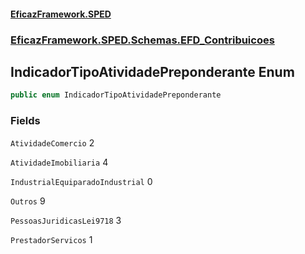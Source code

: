 #### [EficazFramework.SPED](EficazFrameworkSPED.md 'EficazFramework SPED')
### [EficazFramework.SPED.Schemas.EFD_Contribuicoes](EficazFramework.SPED.Schemas.EFD_Contribuicoes.md 'EficazFramework.SPED.Schemas.EFD_Contribuicoes')

## IndicadorTipoAtividadePreponderante Enum

```csharp
public enum IndicadorTipoAtividadePreponderante
```
### Fields

<a name='EficazFramework.SPED.Schemas.EFD_Contribuicoes.IndicadorTipoAtividadePreponderante.AtividadeComercio'></a>

`AtividadeComercio` 2

<a name='EficazFramework.SPED.Schemas.EFD_Contribuicoes.IndicadorTipoAtividadePreponderante.AtividadeImobiliaria'></a>

`AtividadeImobiliaria` 4

<a name='EficazFramework.SPED.Schemas.EFD_Contribuicoes.IndicadorTipoAtividadePreponderante.IndustrialEquiparadoIndustrial'></a>

`IndustrialEquiparadoIndustrial` 0

<a name='EficazFramework.SPED.Schemas.EFD_Contribuicoes.IndicadorTipoAtividadePreponderante.Outros'></a>

`Outros` 9

<a name='EficazFramework.SPED.Schemas.EFD_Contribuicoes.IndicadorTipoAtividadePreponderante.PessoasJuridicasLei9718'></a>

`PessoasJuridicasLei9718` 3

<a name='EficazFramework.SPED.Schemas.EFD_Contribuicoes.IndicadorTipoAtividadePreponderante.PrestadorServicos'></a>

`PrestadorServicos` 1